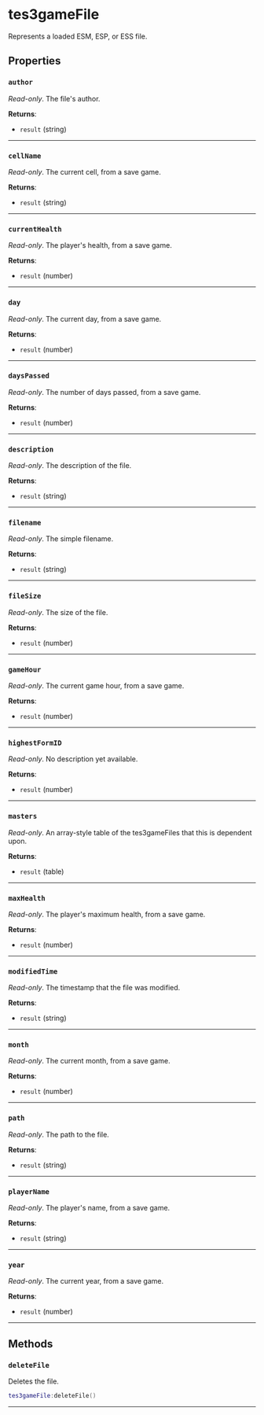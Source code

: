 # tes3gameFile

Represents a loaded ESM, ESP, or ESS file.

## Properties

### `author`

*Read-only*. The file's author.

**Returns**:

* `result` (string)

***

### `cellName`

*Read-only*. The current cell, from a save game.

**Returns**:

* `result` (string)

***

### `currentHealth`

*Read-only*. The player's health, from a save game.

**Returns**:

* `result` (number)

***

### `day`

*Read-only*. The current day, from a save game.

**Returns**:

* `result` (number)

***

### `daysPassed`

*Read-only*. The number of days passed, from a save game.

**Returns**:

* `result` (number)

***

### `description`

*Read-only*. The description of the file.

**Returns**:

* `result` (string)

***

### `filename`

*Read-only*. The simple filename.

**Returns**:

* `result` (string)

***

### `fileSize`

*Read-only*. The size of the file.

**Returns**:

* `result` (number)

***

### `gameHour`

*Read-only*. The current game hour, from a save game.

**Returns**:

* `result` (number)

***

### `highestFormID`

*Read-only*. No description yet available.

**Returns**:

* `result` (number)

***

### `masters`

*Read-only*. An array-style table of the tes3gameFiles that this is dependent upon.

**Returns**:

* `result` (table)

***

### `maxHealth`

*Read-only*. The player's maximum health, from a save game.

**Returns**:

* `result` (number)

***

### `modifiedTime`

*Read-only*. The timestamp that the file was modified.

**Returns**:

* `result` (string)

***

### `month`

*Read-only*. The current month, from a save game.

**Returns**:

* `result` (number)

***

### `path`

*Read-only*. The path to the file.

**Returns**:

* `result` (string)

***

### `playerName`

*Read-only*. The player's name, from a save game.

**Returns**:

* `result` (string)

***

### `year`

*Read-only*. The current year, from a save game.

**Returns**:

* `result` (number)

***

## Methods

### `deleteFile`

Deletes the file.

```lua
tes3gameFile:deleteFile()
```

***

